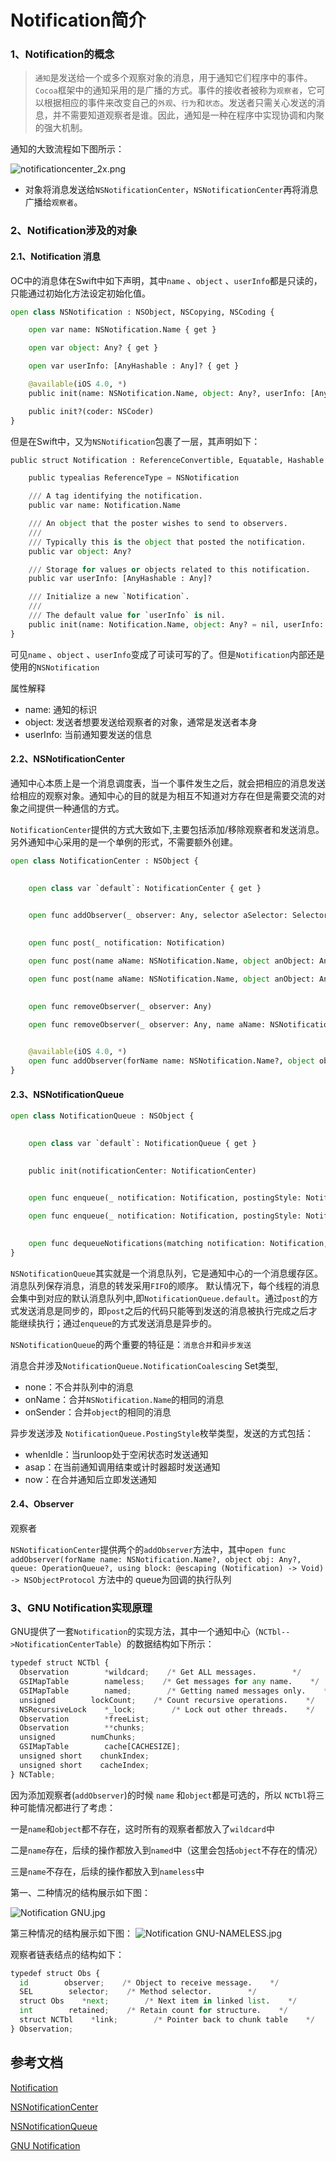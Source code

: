 
# Notification简介

### 1、Notification的概念

> `通知`是发送给一个或多个观察对象的消息，用于通知它们程序中的事件。`Cocoa`框架中的通知采用的是广播的方式。事件的接收者被称为`观察者`，它可以根据相应的事件来改变自己的`外观`、`行为`和`状态`。发送者只需关心发送的消息，并不需要知道观察者是谁。因此，通知是一种在程序中实现协调和内聚的强大机制。

通知的大致流程如下图所示：

![notificationcenter_2x.png](https://upload-images.jianshu.io/upload_images/1846524-2c2f21032290df2c.png?imageMogr2/auto-orient/strip%7CimageView2/2/w/1240)

- 对象将消息发送给`NSNotificationCenter`，`NSNotificationCenter`再将消息广播给`观察者`。

### 2、Notification涉及的对象

#### 2.1、Notification 消息
OC中的消息体在Swift中如下声明，其中`name` 、`object` 、`userInfo`都是只读的，只能通过初始化方法设定初始化值。
```python
open class NSNotification : NSObject, NSCopying, NSCoding {

    open var name: NSNotification.Name { get }

    open var object: Any? { get }

    open var userInfo: [AnyHashable : Any]? { get }

    @available(iOS 4.0, *)
    public init(name: NSNotification.Name, object: Any?, userInfo: [AnyHashable : Any]? = nil)

    public init?(coder: NSCoder)
}
```
但是在Swift中，又为`NSNotification`包裹了一层，其声明如下：
```python
public struct Notification : ReferenceConvertible, Equatable, Hashable {

    public typealias ReferenceType = NSNotification

    /// A tag identifying the notification.
    public var name: Notification.Name

    /// An object that the poster wishes to send to observers.
    ///
    /// Typically this is the object that posted the notification.
    public var object: Any?

    /// Storage for values or objects related to this notification.
    public var userInfo: [AnyHashable : Any]?

    /// Initialize a new `Notification`.
    ///
    /// The default value for `userInfo` is nil.
    public init(name: Notification.Name, object: Any? = nil, userInfo: [AnyHashable : Any]? = nil)
}
```
可见`name` 、`object` 、`userInfo`变成了可读可写的了。但是`Notification`内部还是使用的`NSNotification`

属性解释
- name: 通知的标识
- object: 发送者想要发送给观察者的对象，通常是发送者本身
- userInfo: 当前通知要发送的信息


#### 2.2、NSNotificationCenter 

通知中心本质上是一个消息调度表，当一个事件发生之后，就会把相应的消息发送给相应的观察对象。通知中心的目的就是为相互不知道对方存在但是需要交流的对象之间提供一种通信的方式。

`NotificationCenter`提供的方式大致如下,主要包括添加/移除观察者和发送消息。另外通知中心采用的是一个单例的形式，不需要额外创建。

```python
open class NotificationCenter : NSObject {

    
    open class var `default`: NotificationCenter { get }

    
    open func addObserver(_ observer: Any, selector aSelector: Selector, name aName: NSNotification.Name?, object anObject: Any?)

    
    open func post(_ notification: Notification)

    open func post(name aName: NSNotification.Name, object anObject: Any?)

    open func post(name aName: NSNotification.Name, object anObject: Any?, userInfo aUserInfo: [AnyHashable : Any]? = nil)

    
    open func removeObserver(_ observer: Any)

    open func removeObserver(_ observer: Any, name aName: NSNotification.Name?, object anObject: Any?)

    
    @available(iOS 4.0, *)
    open func addObserver(forName name: NSNotification.Name?, object obj: Any?, queue: OperationQueue?, using block: @escaping (Notification) -> Void) -> NSObjectProtocol
}
```
#### 2.3、NSNotificationQueue 

```python
open class NotificationQueue : NSObject {

    
    open class var `default`: NotificationQueue { get }

    
    public init(notificationCenter: NotificationCenter)

    
    open func enqueue(_ notification: Notification, postingStyle: NotificationQueue.PostingStyle)

    open func enqueue(_ notification: Notification, postingStyle: NotificationQueue.PostingStyle, coalesceMask: NotificationQueue.NotificationCoalescing, forModes modes: [RunLoop.Mode]?)

    
    open func dequeueNotifications(matching notification: Notification, coalesceMask: Int)
}
```
`NSNotificationQueue`其实就是一个消息队列，它是通知中心的一个消息缓存区。消息队列保存消息，消息的转发采用`FIFO`的顺序。 默认情况下，每个线程的消息会集中到对应的默认消息队列中,即`NotificationQueue.default`。通过`post`的方式发送消息是同步的，即`post`之后的代码只能等到发送的消息被执行完成之后才能继续执行；通过`enqueue`的方式发送消息是异步的。

`NSNotificationQueue`的两个重要的特征是：`消息合并`和`异步发送`

消息合并涉及`NotificationQueue.NotificationCoalescing` Set类型,

- none：不合并队列中的消息
- onName：合并`NSNotification.Name`的相同的消息
- onSender：合并`object`的相同的消息

异步发送涉及 `NotificationQueue.PostingStyle`枚举类型，发送的方式包括：

- whenIdle：当runloop处于空闲状态时发送通知
- asap：在当前通知调用结束或计时器超时发送通知
- now：在合并通知后立即发送通知

#### 2.4、Observer 

观察者

`NSNotificationCenter`提供两个的`addObserver`方法中，其中`open func addObserver(forName name: NSNotification.Name?, object obj: Any?, queue: OperationQueue?, using block: @escaping (Notification) -> Void) -> NSObjectProtocol` 方法中的 queue为回调的执行队列


### 3、GNU Notification实现原理

GNU提供了一套`Notification`的实现方法，其中一个通知中心（`NCTbl-->NotificationCenterTable`）的数据结构如下所示：

```python
typedef struct NCTbl {
  Observation        *wildcard;    /* Get ALL messages.        */
  GSIMapTable        nameless;    /* Get messages for any name.    */
  GSIMapTable        named;        /* Getting named messages only.    */
  unsigned        lockCount;    /* Count recursive operations.    */
  NSRecursiveLock    *_lock;        /* Lock out other threads.    */
  Observation        *freeList;
  Observation        **chunks;
  unsigned        numChunks;
  GSIMapTable        cache[CACHESIZE];
  unsigned short    chunkIndex;
  unsigned short    cacheIndex;
} NCTable;

```
因为添加观察者(`addObserver`)的时候 `name` 和`object`都是可选的，所以 `NCTbl`将三种可能情况都进行了考虑：

一是`name`和`object`都不存在，这时所有的观察者都放入了`wildcard`中

二是`name`存在，后续的操作都放入到`named`中（这里会包括`object`不存在的情况）

三是`name`不存在，后续的操作都放入到`nameless`中

第一、二种情况的结构展示如下图：

![Notification GNU.jpg](https://upload-images.jianshu.io/upload_images/1846524-978fd2fa5630b2f9.jpg?imageMogr2/auto-orient/strip%7CimageView2/2/w/1240)

第三种情况的结构展示如下图：
![Notification GNU-NAMELESS.jpg](https://upload-images.jianshu.io/upload_images/1846524-dbbefa7b0b879cfb.jpg?imageMogr2/auto-orient/strip%7CimageView2/2/w/1240)


观察者链表结点的结构如下：

```python
typedef struct Obs {
  id        observer;    /* Object to receive message.    */
  SEL        selector;    /* Method selector.        */
  struct Obs    *next;        /* Next item in linked list.    */
  int        retained;    /* Retain count for structure.    */
  struct NCTbl    *link;        /* Pointer back to chunk table    */
} Observation;

```


## 参考文档

[Notification](https://developer.apple.com/library/archive/documentation/General/Conceptual/DevPedia-CocoaCore/Notification.html#//apple_ref/doc/uid/TP40008195-CH35-SW1)

[NSNotificationCenter](https://developer.apple.com/library/archive/documentation/LegacyTechnologies/WebObjects/WebObjects_3.5/Reference/Frameworks/ObjC/Foundation/Classes/NSNotificationCenter/Description.html#//apple_ref/occ/cl/NSNotificationCenter)

[NSNotificationQueue](https://developer.apple.com/library/archive/documentation/LegacyTechnologies/WebObjects/WebObjects_3.5/Reference/Frameworks/ObjC/Foundation/Classes/NSNotificationQueue/Description.html#//apple_ref/occ/cl/NSNotificationQueue)

[GNU Notification](https://github.com/gnustep/libs-base/blob/master/Source/NSNotificationCenter.m)

